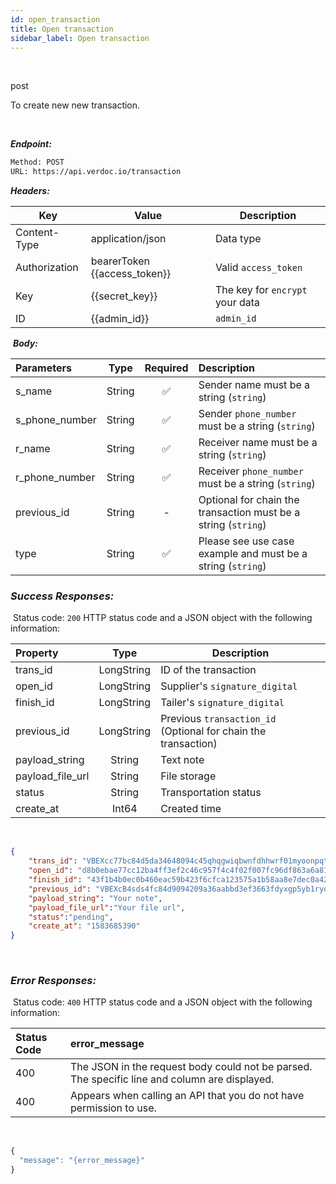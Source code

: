```yaml
---
id: open_transaction
title: Open transaction
sidebar_label: Open transaction
---
```

<br/>

<span class="badges post">post</span>

To create new new transaction.

</br>

***Endpoint:***

```bash
Method: POST
URL: https://api.verdoc.io/transaction
```

***Headers:***

| Key | Value | Description |
| --- | ------|-------------|
| Content-Type | application/json | Data type |
| Authorization | bearerToken {{access_token}} | Valid `access_token` |
| Key | {{secret_key}} | The key for `encrypt` your data |
| ID | {{admin_id}} | `admin_id` |


​
***Body:***


| Parameters     |  Type  | Required | Description              |
| :------------- | :----: |:-------: | :----------------------- |
| s_name         | String | ✅  |Sender name must be a string (`string`)  |
| s_phone_number | String | ✅  | Sender `phone_number` must be a string (`string`)  |
| r_name         | String | ✅  |Receiver name must be a string (`string`)  |
| r_phone_number | String | ✅  | Receiver `phone_number` must be a string (`string`)  |
| previous_id    | String | -  | Optional for chain the transaction must be a string (`string`)  |
| type           | String | ✅  | Please see use case example and must be a string (`string`)  |


### ***Success Responses:***
​
Status code: `200` HTTP status code and a JSON object with the following information:

| Property       |  Type  | Description              |
| :------------- | :----: | ------------------------ |
| trans_id       | LongString | ID of the transaction    |
| open_id        | LongString | Supplier's `signature_digital` |
| finish_id      | LongString | Tailer's `signature_digital` |
| previous_id    | LongString | Previous `transaction_id` (Optional for chain the transaction) |
| payload_string | String | Text note |
| payload_file_url | String | File storage |
| status         | String | Transportation status         |
| create_at      | Int64  | Created time |

​
```json
{
    "trans_id": "VBEXcc77bc84d5da34648094c45qhqgwiqbwnfdhhwrf01myoonpqtmgfapqbmwskes585s2s2w",
    "open_id": "d8b0ebae77cc12ba4ff3ef2c46c957f4c4f02f007fc96df863a6a81564c85507fc1dfb342d1c89bd3d984073681db082e57613dcf663fd2b3be00a74f0d7866cb2d55d63d4b91f7c65ed1b86a54570327bf11c2f48b0f6f18a25adaad3c1cf756388a96ab9a14b7508b13792f6fcd904e6562ef4d73dffb4f063c2780c90fbc132b9537eec9abbf6d1e5295f0764",
    "finish_id": "43f1b4b0ec0b460eac59b423f6cfca123575a1b58aa8e7dec0a42cf5a4e21e533043a8a1a6a6159d9fa2d1155a5408b22fc97729611d14280a824f89d02161ed5a15ca03bd08e4ca199a3fd4b020d565002d640b28977f9310345592e4a15e773f545cf2a086373b0b",
    "previous_id": "VBEXcB4sds4fc84d9094209a36aabbd3ef3663fdyxgp5yb1ryqdbwml49thrhfoo8usstoso20",
    "payload_string": "Your note",
    "payload_file_url":"Your file url",
    "status":"pending",
    "create_at": "1583685390"
}
```
​
### ***Error Responses:***
​
Status code: `400` HTTP status code and a JSON object with the following information:

| Status Code |     error_message   |
| :-------    | :---------          | 
| 400    |  The JSON in the request body could not be parsed. The specific line and column are displayed. |
| 400    |  Appears when calling an API that you do not have permission to use. |
​
```js
{
  "message": "{error_message}"
}
```